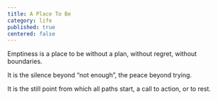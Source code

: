 ```yaml
---
title: A Place To Be
category: life
published: true
centered: false
---
```


Emptiness
is a place to be
without a plan,
without regret,
without boundaries.

It is the silence
beyond “not enough”,
the peace
beyond trying.

It is the still point
from which all paths start,
a call to action,
or to rest.
